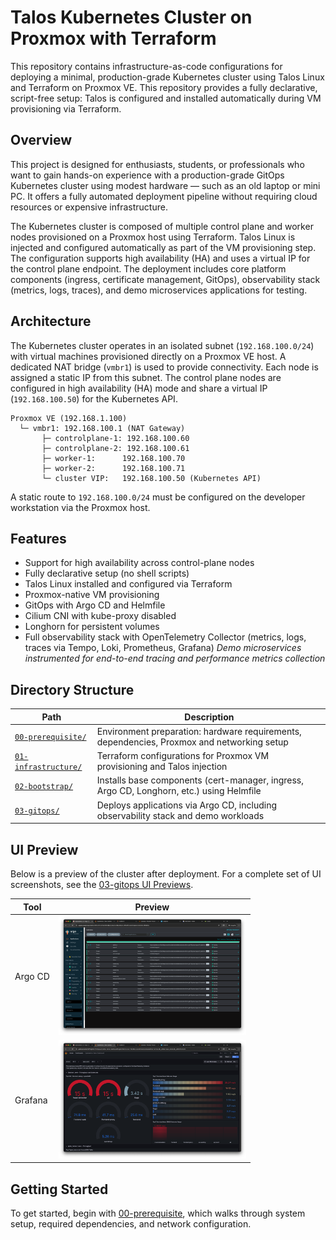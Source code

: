 # Talos Kubernetes Cluster on Proxmox with Terraform

This repository contains infrastructure-as-code configurations for deploying a minimal, production-grade Kubernetes cluster using Talos Linux and Terraform on Proxmox VE. This repository provides a fully declarative, script-free setup: Talos is configured and installed automatically during VM provisioning via Terraform.

## Overview

This project is designed for enthusiasts, students, or professionals who want to gain hands-on experience with a production-grade GitOps Kubernetes cluster using modest hardware — such as an old laptop or mini PC. It offers a fully automated deployment pipeline without requiring cloud resources or expensive infrastructure.

The Kubernetes cluster is composed of multiple control plane and worker nodes provisioned on a Proxmox host using Terraform. Talos Linux is injected and configured automatically as part of the VM provisioning step. The configuration supports high availability (HA) and uses a virtual IP for the control plane endpoint. The deployment includes core platform components (ingress, certificate management, GitOps), observability stack (metrics, logs, traces), and demo microservices applications for testing.

## Architecture

The Kubernetes cluster operates in an isolated subnet (`192.168.100.0/24`) with virtual machines provisioned directly on a Proxmox VE host. A dedicated NAT bridge (`vmbr1`) is used to provide connectivity. Each node is assigned a static IP from this subnet. The control plane nodes are configured in high availability (HA) mode and share a virtual IP (`192.168.100.50`) for the Kubernetes API.

```
Proxmox VE (192.168.1.100)
  └─ vmbr1: 192.168.100.1 (NAT Gateway)
       ├─ controlplane-1: 192.168.100.60
       ├─ controlplane-2: 192.168.100.61
       ├─ worker-1:      192.168.100.70
       ├─ worker-2:      192.168.100.71
       └─ cluster VIP:   192.168.100.50 (Kubernetes API)
```

A static route to `192.168.100.0/24` must be configured on the developer workstation via the Proxmox host.

## Features

* Support for high availability across control-plane nodes
* Fully declarative setup (no shell scripts)
* Talos Linux installed and configured via Terraform
* Proxmox-native VM provisioning
* GitOps with Argo CD and Helmfile
* Cilium CNI with kube-proxy disabled
* Longhorn for persistent volumes
* Full observability stack with OpenTelemetry Collector (metrics, logs, traces via Tempo, Loki, Prometheus, Grafana)
*Demo microservices instrumented for end-to-end tracing and performance metrics collection*

## Directory Structure

| Path                                                  | Description                                                                                |
| ----------------------------------------------------- | ------------------------------------------------------------------------------------------ |
| [`00-prerequisite/`](./00-prerequisite/README.md)     | Environment preparation: hardware requirements, dependencies, Proxmox and networking setup |
| [`01-infrastructure/`](./01-infrastructure/README.md) | Terraform configurations for Proxmox VM provisioning and Talos injection                   |
| [`02-bootstrap/`](./02-bootstrap/README.md)           | Installs base components (cert-manager, ingress, Argo CD, Longhorn, etc.) using Helmfile   |
| [`03-gitops/`](./03-gitops/README.md)                 | Deploys applications via Argo CD, including observability stack and demo workloads         |


## UI Preview

Below is a preview of the cluster after deployment. For a complete set of UI screenshots, see the [03-gitops UI Previews](./03-gitops/README.md#ui-previews).

| Tool    | Preview                                       |
| ------- | --------------------------------------------- |
| Argo CD | <img src="./assets/argocd.png" width="300"/>  |
| Grafana | <img src="./assets/grafana.png" width="300"/> |

## Getting Started

To get started, begin with [00-prerequisite](./00-prerequisite/README.md), which walks through system setup, required dependencies, and network configuration.